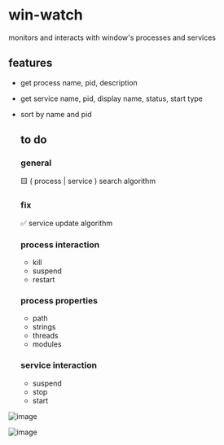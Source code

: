 # win-watch
monitors and interacts with window's processes and services

## features
- get process name, pid, description
- get service name, pid, display name, status, start type
- sort by name and pid

  ## to do

  ### general
  🟨 ( process | service ) search algorithm

  ### fix
  ✅ service update algorithm
  
  ### process interaction
  - kill
  - suspend
  - restart
    
  ### process properties
  - path
  - strings
  - threads
  - modules
 
  ### service interaction
  - suspend
  - stop
  - start

![image](https://github.com/user-attachments/assets/c9accb86-57d9-44d6-9ee0-ba6a5d835317)

![image](https://github.com/user-attachments/assets/07a86318-3766-4de2-a530-a4bbdeedb7e2)
